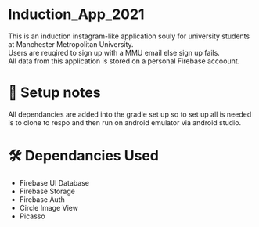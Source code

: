 # Induction_App_2021
This is an induction instagram-like application souly for university students at Manchester Metropolitan University.<br/>
Users are reuqired to sign up with a MMU email else sign up fails. <br/>
All data from this application is stored on a personal Firebase accoount. <br/>


# 🧰 Setup notes
All dependancies are added into the gradle set up so to set up all is needed is to clone to respo and then run on android emulator via android studio.

# 🛠️ Dependancies Used
* Firebase UI Database <br/>
* Firebase Storage <br/>
* Firebase Auth <br/>
* Circle Image View <br/>
* Picasso <br/>

